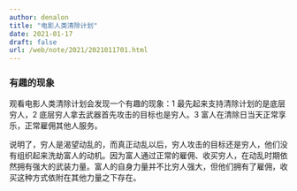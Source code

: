 ```yaml
---
author: denalon
title: "电影人类清除计划"
date: 2021-01-17
draft: false
url: /web/note/2021/2021011701.html
---
```


### 有趣的现象

观看电影人类清除计划会发现一个有趣的现象：1 最先起来支持清除计划的是底层穷人，2 底层穷人拿去武器首先攻击的目标也是穷人。3 富人在清除日当天正常享乐，正常雇佣其他人服务。

说明了，穷人是渴望动乱的，而真正动乱以后，穷人攻击的目标还是穷人，他们没有组织起来洗劫富人的动机。因为富人通过正常的雇佣、收买穷人，在动乱时期依然拥有强大的武装力量。富人的自身力量并不比穷人强大，但他们拥有了雇佣，收买这种方式依附在其他力量之下存在。
